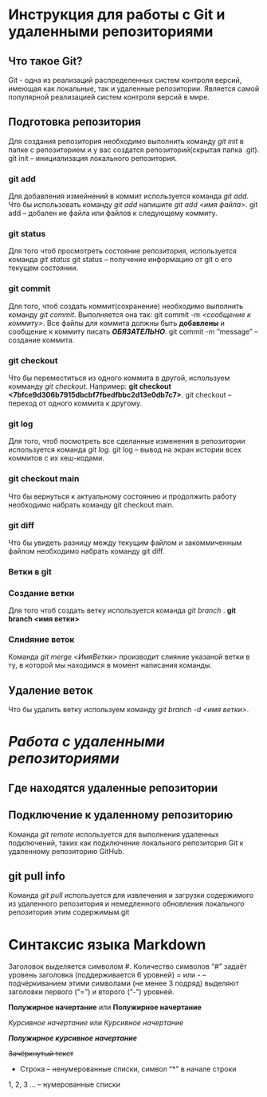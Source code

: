 

# Инструкция для работы с Git и удаленными репозиториями

## Что такое Git?
Git - одна из реализаций распределенных систем контроля версий, имеющая как локальные, так и удаленные репозитории. Является самой популярной реализацией систем контроля версий в мире.
## Подготовка репозитория
Для создания репозитория необходимо выполнить команду *git init* в папке с репозиторием и у вас создатся репозиторий(скрытая папка .git).  git init – инициализация локального репозитория.

### git add
Для добавления измейнений в коммит используется команда *git add*. Что бы использовать команду *git add* напишите *git add <имя файла>*. git add – добален ие файла или файлов к следующему коммиту. 

### git status
Для того чтоб просмотреть состояние репозитория, используется команда *git status* git status – получение информацию от git о его текущем состоянии.

### git commit
Для того, чтоб создать коммит(сохранение) необходимо выполнить команду *git commit*. Выполняется она так: git commit -m *<сообщение к коммиту>*. Все файлы для коммита должны быть **добавлены** и сообщение к коммиту писать ***ОБЯЗАТЕЛЬНО***.  git commit -m “message” – создание коммита.

### git checkout
Что бы переместиться из одного коммита в другой, используем комманду *git checkout*. Например: 
**git checkout <7bfce9d306b7915dbcbf7fbedfbbc2d13e0db7c7>**. git checkout – переход от одного коммита к другому.

### git log
Для того, чтоб посмотреть все сделанные изменения в репозитории используется команда *git log*. git log – вывод на экран истории всех коммитов с их хеш-кодами.

### git checkout main
Что бы вернуться к актуальному состоянию и продолжить работу необходимо набрать команду git checkout main.

### git diff
Что бы увидеть разницу между текущим файлом и закоммиченным файлом необходимо набрать команду git diff.


### Ветки в git

### Создание ветки

Для того чтоб создать ветку используется команда *git branch* . **git branch <имя ветки>**

### Слиdяние веток
Команда *git merge <ИмяВетки>* производит слияние указаной ветки в ту, в которой мы находимся в момент написания команды.

## Удаление веток
Что бы удалить ветку используем команду *git branch -d <имя ветки>*.

# *Работа с удаленными репозиториями*

## Где находятся удаленные репозитории

## Подключение к удаленному репозиторию
Команда *git remote* используется для выполнения удаленных подключений, таких как подключение локального репозитория Git к удаленному репозиторию GitHub.

## git pull info
Команда *git pull* используется для извлечения и загрузки содержимого из удаленного репозитория и немедленного обновления локального репозитория этим содержимым.git 

# Синтаксис языка Markdown
Заголовок выделяется символом #. Количество символов “#” задаёт уровень заголовка (поддерживается 6 уровней) = или - – подчёркиванием этими символами (не менее 3 подряд) выделяют заголовки
первого (“=”) и второго (“-”) уровней.

**Полужирное начертание** или __Полужирное начертание__

*Курсивное начертание* или _Курсивное начертание_

***Полужирное курсивное начертание***

~~Зачёркнутый текст~~

* Строка – ненумерованные списки, символ “*” в начале строки

1, 2, 3 … – нумерованные списки